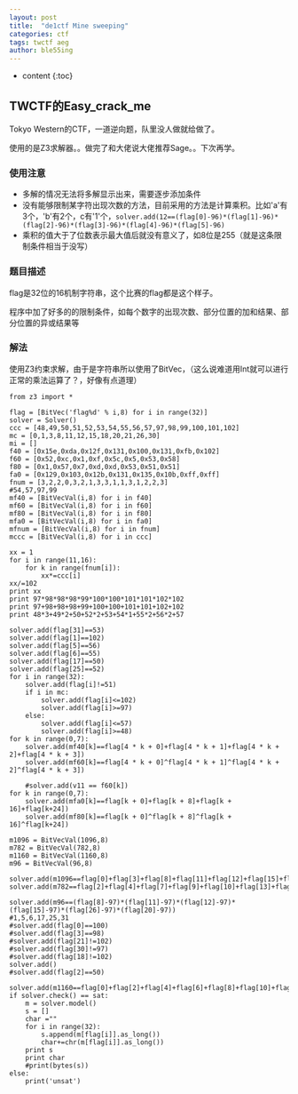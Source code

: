 ```yaml
---
layout: post
title:  "de1ctf Mine sweeping"
categories: ctf
tags: twctf aeg
author: ble55ing
---
```


* content
{:toc}
## TWCTF的Easy_crack_me

Tokyo Western的CTF，一道逆向题，队里没人做就给做了。

使用的是Z3求解器。。做完了和大佬说大佬推荐Sage。。下次再学。

### 使用注意

* 多解的情况无法将多解显示出来，需要逐步添加条件
* 没有能够限制某字符出现次数的方法，目前采用的方法是计算乘积。比如'a'有3个，'b'有2个，c有'1'个，```solver.add(12==(flag[0]-96)*(flag[1]-96)*(flag[2]-96)*(flag[3]-96)*(flag[4]-96)*(flag[5]-96)```
* 乘积的值大于了位数表示最大值后就没有意义了，如8位是255（就是这条限制条件相当于没写）

### 题目描述

flag是32位的16机制字符串，这个比赛的flag都是这个样子。

程序中加了好多的的限制条件，如每个数字的出现次数、部分位置的加和结果、部分位置的异或结果等

### 解法

使用Z3约束求解，由于是字符串所以使用了BitVec，（这么说难道用Int就可以进行正常的乘法运算了？，好像有点道理）

```
from z3 import *

flag = [BitVec('flag%d' % i,8) for i in range(32)]
solver = Solver()
ccc = [48,49,50,51,52,53,54,55,56,57,97,98,99,100,101,102]
mc = [0,1,3,8,11,12,15,18,20,21,26,30]
mi = []
f40 = [0x15e,0xda,0x12f,0x131,0x100,0x131,0xfb,0x102]
f60 = [0x52,0xc,0x1,0xf,0x5c,0x5,0x53,0x58]
f80 = [0x1,0x57,0x7,0xd,0xd,0x53,0x51,0x51]
fa0 = [0x129,0x103,0x12b,0x131,0x135,0x10b,0xff,0xff]
fnum = [3,2,2,0,3,2,1,3,3,1,1,3,1,2,2,3]
#54,57,97,99
mf40 = [BitVecVal(i,8) for i in f40]
mf60 = [BitVecVal(i,8) for i in f60]
mf80 = [BitVecVal(i,8) for i in f80]
mfa0 = [BitVecVal(i,8) for i in fa0]
mfnum = [BitVecVal(i,8) for i in fnum]
mccc = [BitVecVal(i,8) for i in ccc]

xx = 1
for i in range(11,16):
	for k in range(fnum[i]):
		xx*=ccc[i]
xx/=102
print xx
print 97*98*98*98*99*100*100*101*101*102*102
print 97+98+98+98+99+100+100+101+101+102+102
print 48*3+49*2+50+52*2+53+54*1+55*2+56*2+57

solver.add(flag[31]==53)
solver.add(flag[1]==102)
solver.add(flag[5]==56)
solver.add(flag[6]==55)
solver.add(flag[17]==50)
solver.add(flag[25]==52)
for i in range(32):
	solver.add(flag[i]!=51)
	if i in mc:
		solver.add(flag[i]<=102)
		solver.add(flag[i]>=97)
	else:
		solver.add(flag[i]<=57)
		solver.add(flag[i]>=48)
for k in range(0,7):
	solver.add(mf40[k]==flag[4 * k + 0]+flag[4 * k + 1]+flag[4 * k + 2]+flag[4 * k + 3])
	solver.add(mf60[k]==flag[4 * k + 0]^flag[4 * k + 1]^flag[4 * k + 2]^flag[4 * k + 3])
	
	#solver.add(v11 == f60[k])
for k in range(0,7):
	solver.add(mfa0[k]==flag[k + 0]+flag[k + 8]+flag[k + 16]+flag[k+24])
	solver.add(mf80[k]==flag[k + 0]^flag[k + 8]^flag[k + 16]^flag[k+24])

m1096 = BitVecVal(1096,8)
m782 = BitVecVal(782,8)
m1160 = BitVecVal(1160,8)
m96 = BitVecVal(96,8)

solver.add(m1096==flag[0]+flag[3]+flag[8]+flag[11]+flag[12]+flag[15]+flag[18]+flag[20]+flag[21]+flag[26]+flag[30])
solver.add(m782==flag[2]+flag[4]+flag[7]+flag[9]+flag[10]+flag[13]+flag[14]+flag[16]+flag[19]+flag[22]+flag[23]+flag[24]+flag[27]+flag[28]+flag[29])

solver.add(m96==(flag[8]-97)*(flag[11]-97)*(flag[12]-97)*(flag[15]-97)*(flag[26]-97)*(flag[20]-97))
#1,5,6,17,25,31
#solver.add(flag[0]==100)
#solver.add(flag[3]==98)
#solver.add(flag[21]!=102)
#solver.add(flag[30]!=97)
#solver.add(flag[18]!=102)
solver.add()
#solver.add(flag[2]==50)

solver.add(m1160==flag[0]+flag[2]+flag[4]+flag[6]+flag[8]+flag[10]+flag[12]+flag[14]+flag[16]+flag[18]+flag[20]+flag[22]+flag[24]+flag[26]+flag[28]+flag[30])
if solver.check() == sat:
    m = solver.model() 
    s = []
    char =""
    for i in range(32):
        s.append(m[flag[i]].as_long())
        char+=chr(m[flag[i]].as_long())
    print s
    print char
    #print(bytes(s))
else:
    print('unsat') 


```



